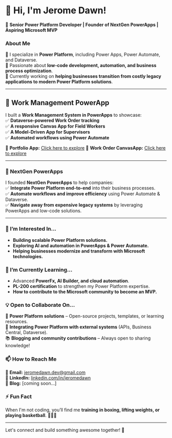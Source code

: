 # 👋 Hi, I'm Jerome Dawn!  

🚀 **Senior Power Platform Developer | Founder of NextGen PowerApps | Aspiring Microsoft MVP**  

### About Me  
🔹 I specialize in **Power Platform**, including Power Apps, Power Automate, and Dataverse.  
🔹 Passionate about **low-code development, automation, and business process optimization**.  
🔹 Currently working on **helping businesses transition from costly legacy applications to modern Power Platform solutions**.  

---

## 🚀 **Work Management PowerApp**  
I built a **Work Management System in PowerApps** to showcase:  
✅ **Dataverse-powered Work Order tracking**  
✅ **A responsive Canvas App for Field Workers**  
✅ **A Model-Driven App for Supervisors**  
✅ **Automated workflows using Power Automate**  

🔗 **Portfolio App:** [Click here to explore](https://github.com/jeromedawn123/WorkOrderCanvasApp) 
🔗 **Work Order CanvasApp:** [Click here to explore](https://github.com/jeromedawn123/WorkOrderCanvasApp)  


---

### 🚀 NextGen PowerApps  
I founded **NextGen PowerApps** to help companies:  
✅ **Integrate Power Platform end-to-end** into their business processes.  
✅ **Automate workflows and improve efficiency** using Power Automate & Dataverse.  
✅ **Navigate away from expensive legacy systems** by leveraging PowerApps and low-code solutions.  

---

### 👀 I’m Interested In...  
- **Building scalable Power Platform solutions.**  
- **Exploring AI and automation in PowerApps & Power Automate.**  
- **Helping businesses modernize and transform with Microsoft technologies.**  

### 🌱 I’m Currently Learning...  
- Advanced **PowerFx, AI Builder, and cloud automation**.  
- **PL-200 certification** to strengthen my Power Platform expertise.  
- **How to contribute to the Microsoft community to become an MVP.**  

### 💡 Open to Collaborate On...  
💼 **Power Platform solutions** – Open-source projects, templates, or learning resources.  
🔌 **Integrating Power Platform with external systems** (APIs, Business Central, Dataverse).  
📚 **Blogging and community contributions** – Always open to sharing knowledge!  

### 📫 How to Reach Me  
📧 **Email:** jeromedawn.dev@gmail.com  
💼 **LinkedIn:** [linkedin.com/in/jeromedawn](#)  
📝 **Blog:** [coming soon...]  

### ⚡ Fun Fact  
When I'm not coding, you’ll find me **training in boxing, lifting weights, or playing basketball**. 🏋️‍♂️🥊  

---

Let's connect and build something awesome together! 🚀
